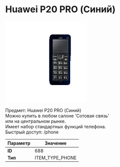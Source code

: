 # Huawei P20 PRO (Синий)

![Item Image](../img/688.webp?raw=true)

Предмет: Huawei P20 PRO (Синий)<br>Можно купить в любом салоне 'Сотовая связь'<br>или на центральном рынке.<br>Имеет набор стандартных функций телефона.<br>Быстрый доступ: /phone


| Параметр | Значение |
|----------|----------|
| **ID** | 688 |
| **Тип** | ITEM_TYPE_PHONE |

